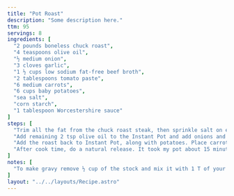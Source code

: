 ```yaml
---
title: "Pot Roast"
description: "Some description here."
ttm: 95
servings: 8
ingredients: [
  "2 pounds boneless chuck roast",
  "4 teaspoons olive oil",
  "½ medium onion",
  "3 cloves garlic",
  "1 ½ cups low sodium fat-free beef broth",
  "2 tablespoons tomato paste",
  "6 medium carrots",
  "6 cups baby potatoes",
  "sea salt",
  "corn starch",
  "1 tablespoon Worcestershire sauce"
]
steps: [
  "Trim all the fat from the chuck roast steak, then sprinkle salt on each side. Set Instant Pot to sauté and and wait until the screen reads “hot.” Add 2 tsp of the olive oil and sear meat on both sides. Remove roast from pot.",
  "Add remaining 2 tsp olive oil to the Instant Pot and add onions and garlic. Sauté for a few minutes until fragrant, then deglaze with broth, tomato paste, and Worcestershire sauce and stir well. Get all those brown bits up from the bottom of the pot to flavor your meat and veggies and make a killer gravy!",
  "Add the roast back to Instant Pot, along with potatoes. Place carrots in a steamer basket on top of meat and potatoes. Lock lid and set for 60 minutes.",
  "After cook time, do a natural release. It took my pot about 15 minutes to release all the pressure. If you are hangry or impatient, you could switch it over to quick release anytime after this point and you should be good. Remove roast & veggies from the Instant Pot and serve."
]
notes: [
  "To make gravy remove ½ cup of the stock and mix it with 1 T of your thickener. Add this slurry back to the IP and place pot on sauté. Simmer until the gravy thickens to your liking, stirring frequently."
]
layout: "../../layouts/Recipe.astro"
---
```

